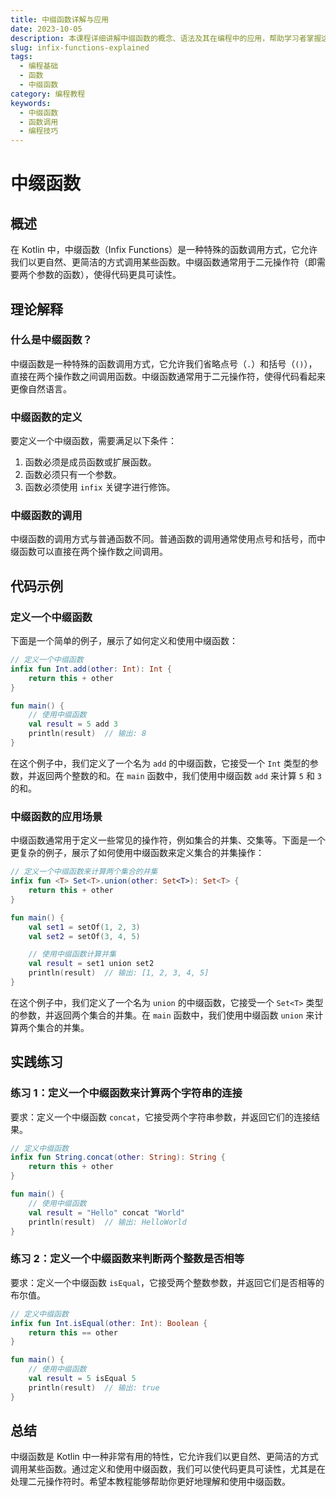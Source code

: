```yaml
---
title: 中缀函数详解与应用
date: 2023-10-05
description: 本课程详细讲解中缀函数的概念、语法及其在编程中的应用，帮助学习者掌握这一重要编程技巧。
slug: infix-functions-explained
tags:
  - 编程基础
  - 函数
  - 中缀函数
category: 编程教程
keywords:
  - 中缀函数
  - 函数调用
  - 编程技巧
---
```


# 中缀函数

## 概述

在 Kotlin 中，中缀函数（Infix Functions）是一种特殊的函数调用方式，它允许我们以更自然、更简洁的方式调用某些函数。中缀函数通常用于二元操作符（即需要两个参数的函数），使得代码更具可读性。

## 理论解释

### 什么是中缀函数？

中缀函数是一种特殊的函数调用方式，它允许我们省略点号（`.`）和括号（`()`），直接在两个操作数之间调用函数。中缀函数通常用于二元操作符，使得代码看起来更像自然语言。

### 中缀函数的定义

要定义一个中缀函数，需要满足以下条件：

1. 函数必须是成员函数或扩展函数。
2. 函数必须只有一个参数。
3. 函数必须使用 `infix` 关键字进行修饰。

### 中缀函数的调用

中缀函数的调用方式与普通函数不同。普通函数的调用通常使用点号和括号，而中缀函数可以直接在两个操作数之间调用。

## 代码示例

### 定义一个中缀函数

下面是一个简单的例子，展示了如何定义和使用中缀函数：

```kotlin
// 定义一个中缀函数
infix fun Int.add(other: Int): Int {
    return this + other
}

fun main() {
    // 使用中缀函数
    val result = 5 add 3
    println(result)  // 输出: 8
}
```

在这个例子中，我们定义了一个名为 `add` 的中缀函数，它接受一个 `Int` 类型的参数，并返回两个整数的和。在 `main` 函数中，我们使用中缀函数 `add` 来计算 `5` 和 `3` 的和。

### 中缀函数的应用场景

中缀函数通常用于定义一些常见的操作符，例如集合的并集、交集等。下面是一个更复杂的例子，展示了如何使用中缀函数来定义集合的并集操作：

```kotlin
// 定义一个中缀函数来计算两个集合的并集
infix fun <T> Set<T>.union(other: Set<T>): Set<T> {
    return this + other
}

fun main() {
    val set1 = setOf(1, 2, 3)
    val set2 = setOf(3, 4, 5)

    // 使用中缀函数计算并集
    val result = set1 union set2
    println(result)  // 输出: [1, 2, 3, 4, 5]
}
```

在这个例子中，我们定义了一个名为 `union` 的中缀函数，它接受一个 `Set<T>` 类型的参数，并返回两个集合的并集。在 `main` 函数中，我们使用中缀函数 `union` 来计算两个集合的并集。

## 实践练习

### 练习 1：定义一个中缀函数来计算两个字符串的连接

要求：定义一个中缀函数 `concat`，它接受两个字符串参数，并返回它们的连接结果。

```kotlin
// 定义中缀函数
infix fun String.concat(other: String): String {
    return this + other
}

fun main() {
    // 使用中缀函数
    val result = "Hello" concat "World"
    println(result)  // 输出: HelloWorld
}
```

### 练习 2：定义一个中缀函数来判断两个整数是否相等

要求：定义一个中缀函数 `isEqual`，它接受两个整数参数，并返回它们是否相等的布尔值。

```kotlin
// 定义中缀函数
infix fun Int.isEqual(other: Int): Boolean {
    return this == other
}

fun main() {
    // 使用中缀函数
    val result = 5 isEqual 5
    println(result)  // 输出: true
}
```

## 总结

中缀函数是 Kotlin 中一种非常有用的特性，它允许我们以更自然、更简洁的方式调用某些函数。通过定义和使用中缀函数，我们可以使代码更具可读性，尤其是在处理二元操作符时。希望本教程能够帮助你更好地理解和使用中缀函数。